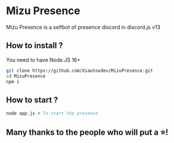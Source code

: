 # Mizu Presence

Mizu Presence is a selfbot of presence discord in discord.js v13

## How to install ?

You need to have Node.JS 16+
``````bash
git clone https://github.com/Xiaotoxdev/MizuPresence.git
cd MizuPresence
npm i
``````

## How to start ?
```bash
node app.js # To start the presence
```

## Many thanks to the people who will put a ⭐!
